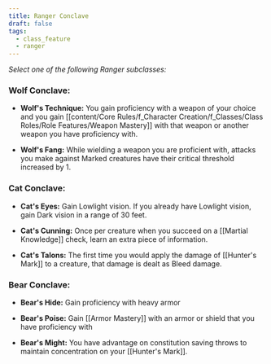 ```yaml
---
title: Ranger Conclave
draft: false
tags:
  - class_feature
  - ranger
---
```


*Select one of the following Ranger subclasses:*

### Wolf Conclave:

- **Wolf's Technique:** You gain proficiency with a weapon of your choice and you gain [[content/Core Rules/f_Character Creation/f_Classes/Class Roles/Role Features/Weapon Mastery]] with that weapon or another weapon you have proficiency with.

- **Wolf's Fang:** While wielding a weapon you are proficient with, attacks you make against Marked creatures have their critical threshold increased by 1.

### Cat Conclave:

- **Cat's Eyes:** Gain Lowlight vision. If you already have Lowlight vision, gain Dark vision in a range of 30 feet.

- **Cat's Cunning:** Once per creature when you succeed on a [[Martial Knowledge]] check, learn an extra piece of information.

- **Cat's Talons:** The first time you would apply the damage of [[Hunter's Mark]] to a creature, that damage is dealt as Bleed damage.

### Bear Conclave:

- **Bear's Hide:** Gain proficiency with heavy armor

- **Bear's Poise:** Gain [[Armor Mastery]] with an armor or shield that you have proficiency with

- **Bear's Might:** You have advantage on constitution saving throws to maintain concentration on your [[Hunter's Mark]].